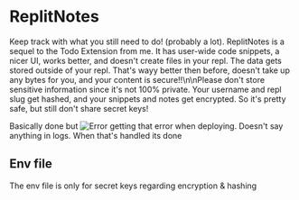 # ReplitNotes

Keep track with what you still need to do! (probably a lot). ReplitNotes is a sequel to the Todo Extension from me. It has user-wide code snippets, a nicer UI, works better, and doesn't create files in your repl. The data gets stored outside of your repl. That's wayy better then before, doesn't take up any bytes for you, and your content is secure!!\n\nPlease don't store sensitive information since it's not 100% private. Your username and repl slug get hashed, and your snippets and notes get encrypted. So it's pretty safe, but still don't share secret keys!

Basically done but ![Error](https://R.aadsel.repl.co/i/dviOeA.png)
getting that error when deploying. Doesn't say anything in logs. When that's handled its done

## Env file
The env file is only for secret keys regarding encryption & hashing